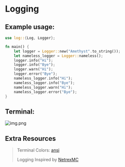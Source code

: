 # Logging
## Example usage:
```rust
use log::{Log, Logger};

fn main() {
    let logger = Logger::new("Amethyst".to_string());
    let nameless_logger = Logger::nameless();
    logger.info("Hi");
    logger.info("Bye");
    logger.warn("Hi");
    logger.error("Bye");
    nameless_logger.info("Hi");
    nameless_logger.info("Bye");
    nameless_logger.warn("Hi");
    nameless_logger.error("Bye");
}
```

## Terminal:
![img.png](https://github.com/sauoro/amethyst/blob/main/assets/log_test.png)

## Extra Resources
> Terminal Colors: [ansi](https://github.com/fidian/ansi)
> 
> Logging Inspired by [NetrexMC](https://github.com/NetrexMC/Netrex/tree/master/netrex/src/log)
